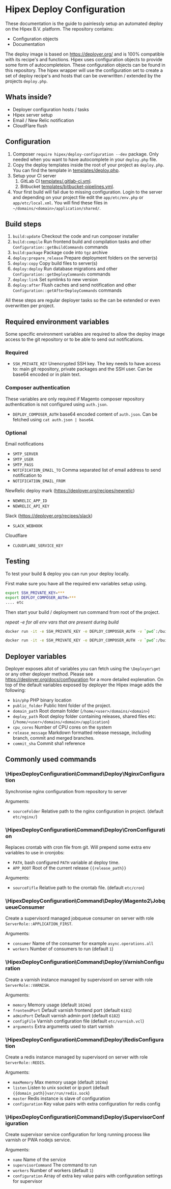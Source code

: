 # Hipex Deploy Configuration
These documentation is the guide to painlessly setup an automated deploy on the Hipex B.V. platform.
The repository contains:

- Configuration objects
- Documentation

The deploy image is based on https://deployer.org/ and is 100% compatible with its recipe's and functions. Hipex uses
configuration objects to provide some form of autocompleteion. These configuration objects can be found in this
repository. The hipex wrapper will use the configuration set to create a set of deploy recipe's and hosts that
can be overwritten / extended by the projects `deploy.php`.

## Whats inside?
- Deployer configuration hosts / tasks
- Hipex server setup
- Email / New Relic notification
- CloudFlare flush

## Configuration
1. Composer `require hipex/deploy-configuration --dev` package. Only needed when you want to have autocomplete in your `deploy.php`
file.
2. Copy the deploy templates inside the root of your project as `deploy.php`. You can find the template in
[templates/deploy.php](./templates/deploy.php).
3. Setup your CI server
    1.  GitLab CI [templates/.gitlab-ci.yml](./templates/.gitlab-ci.yml).
    3.  Bitbucket [templates/bitbucket-pipelines.yml](./templates/bitbucket-pipelines.yml).
4. Your first build will fail due to missing configuration. Login to the server and depending on your project file edit
the `app/etc/env.php` or `app/etc/local.xml`. You will find these files in `~/domains/<domain>/application/shared/`.  

## Build steps
1. `build:update` Checkout the code and run composer installer
2. `build:compile` Run frontend build and compilation tasks and other `Configuration::getBuildCommands` commands
3. `build:package` Package code into `tgz` archive
4. `deploy:prepare_release` Prepare deployment folders on the server(s)
5. `deploy:copy` Copy build files to server(s)
6. `deploy:deploy` Run database migrations and other `Configuration::getDeployCommands` commands
7. `deploy:link` Set symlinks to new version
8. `deploy:after` Flush caches and send notification and other `Configuration::getAfterDeployCommands` commands

All these steps are regular deployer tasks so the can be extended or even overwritten per project.

## Required environment variables
Some specific environment variables are required to allow the deploy image access to the git repository
or to be able to send out notifications.

### Required
- `SSH_PRIVATE_KEY` Unencrypted SSH key. The key needs to have access to: main git repository, private packages
and the SSH user. Can be base64 encoded or in plain text.

### Composer authentication
These variables are only required if Magento composer repository authentication is not configured using `auth.json`. 
- `DEPLOY_COMPOSER_AUTH` base64 encoded content of `auth.json`. Can be fetched using `cat auth.json | base64`.

### Optional
Email notifications
- `SMTP_SERVER`
- `SMTP_USER` 
- `SMTP_PASS`
- `NOTIFICATION_EMAIL_TO` Comma separated list of email address to send notification to
- `NOTIFICATION_EMAIL_FROM`

NewRelic deploy mark (https://deployer.org/recipes/newrelic)
- `NEWRELIC_APP_ID`
- `NEWRELIC_API_KEY`

Slack (https://deployer.org/recipes/slack)
- `SLACK_WEBHOOK`

Cloudflare
- `CLOUDFLARE_SERVICE_KEY`

## Testing
To test your build & deploy you can run your deploy locally.

First make sure you have all the required env variables setup using.

```bash
export SSH_PRIVATE_KEY=***
export DEPLOY_COMPOSER_AUTH=***
.... etc
```

Then start your build / deployment run command from root of the project.

*repeat -e <ENV> for all env vars that are present during build*
```bash
docker run -it -e SSH_PRIVATE_KEY -e DEPLOY_COMPOSER_AUTH -v `pwd`:/build hipex/deploy hipex-deploy build -vvv 
```

```bash
docker run -it -e SSH_PRIVATE_KEY -e DEPLOY_COMPOSER_AUTH -v `pwd`:/build hipex/deploy hipex-deploy deploy acceptance -vvv 
```

## Deployer variables
Deployer exposes allot of variables you can fetch using the `\Deployer\get` or any other deployer method. Please see
https://deployer.org/docs/configuration for a more detailed explenation. On top of the default variables exposed by 
deployer the Hipex image adds the following:

- `bin/php` PHP binary location
- `public_folder` Public html folder of the project.
- `domain_path` Root domain folder (`/home/<user>/domains/<domain>`)
- `deploy_path` Root deploy folder containing releases, shared files etc: (`/home/<user>/domains/<domain>/application`)
- `cpu_cores` Number of CPU cores on the system
- `release_message` Markdown formatted release message, including branch, commit and merged branches. 
- `commit_sha` Commit sha1 reference

## Commonly used commands

### \HipexDeployConfiguration\Command\Deploy\NginxConfiguration
Synchronise nginx configuration from repository to server

Arguments:
- `sourceFolder` Relative path to the nginx configuration in project. (default `etc/nginx/`)

### \HipexDeployConfiguration\Command\Deploy\CronConfiguration
Replaces crontab with cron file from git. Will prepend some extra env variables to use in cronjobs:

- `PATH`, bash configured `PATH` variable at deploy time.
- `APP_ROOT` Root of the current release `{{release_path}}`

Arguments:
- `sourceFifle` Relative path to the crontab file. (default `etc/cron`) 

### \HipexDeployConfiguration\Command\Deploy\Magento2\JobqueueConsumer
Create a supervisord managed jobqueue consumer on server with role `ServerRole::APPLICATION_FIRST`.

Arguments:
- `consumer` Name of the consumer for example `async.operations.all`
- `workers` Number of consumers to run  (default `1`)


### \HipexDeployConfiguration\Command\Deploy\VarnishConfiguration
Create a varnish instance managed by supervisord on server with role `ServerRole::VARNISH`.

Arguments:
- `memory` Memory usage (default `1024m`)
- `frontendPort` Default varnish frontend port (default `6181`)
- `adminPort` Default varnish admin port (default `6182`)
- `configFile` Varnish configuration file (default `etc/varnish.vcl`)
- `arguments` Extra arguments used to start varnish


### \HipexDeployConfiguration\Command\Deploy\RedisConfiguration
Create a redis instance managed by supervisord on server with role `ServerRole::REDIS`.

Arguments:
- `maxMemory` Max memory usage (default `1024m`)
- `listen` Listen to unix socket or ip:port (default `{{domain_path}}var/run/redis.sock`)
- `master` Redis instance is slave of configuration
- `configuration` Key value pairs with extra configuration for redis config


### \HipexDeployConfiguration\Command\Deploy\SupervisorConfiguration
Create supervisor service configuration for long running process like varnish or PWA nodejs service.

Arguments:
- `name` Name of the service
- `supervisorCommand` The command to run
- `workers` Number of workers (default `1`)
- `configuration` Array of extra key value pairs with configuration settings for supervisor
